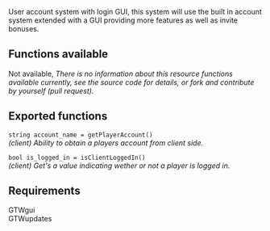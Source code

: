 User account system with login GUI, this system will use the built in account 
system extended with a GUI providing more features as well as invite bonuses.

## Functions available

Not available, _There is no information about this resource functions available currently, see the source code for details, or fork and contribute by yourself (pull request)._

## Exported functions

`string account_name = getPlayerAccount()`  
_(client) Ability to obtain a players account from client side._

`bool is_logged_in = isClientLoggedIn()`  
_(client) Get's a value indicating wether or not a player is logged in._

## Requirements
GTWgui<br>
GTWupdates
